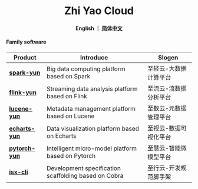 <h1 align="center">
   Zhi Yao Cloud
</h1>

<h4 align="center">
   English ｜ <a href="https://gitee.com/isxcode">简体中文</a>
</h4> 

#### Family software

| Product                                                     | Introduce                                                     | Slogen            |
| ----------------------------------------------------------- | ------------------------------------------------------------- | ----------------- |
| [ **spark-yun** ](https://github.com/isxcode/spark-yun)     | Big data computing platform based on Spark                    | 至轻云-大数据计算平台 |
| [ **flink-yun** ](https://github.com/isxcode/flink-yun)     | Streaming data analysis platform based on Flink               | 至流云-流数据分析平台 |
| [ **lucene-yun** ](https://github.com/isxcode/lucene-yun)   | Metadata management platform based on Lucene                  | 至数云-元数据管理平台 |
| [ **echarts-yun** ](https://github.com/isxcode/echarts-yun) | Data visualization platform based on Echarts                  | 至视云-数据可视化平台 |
| [ **pytorch-yun** ](https://github.com/isxcode/pytorch-yun) | Intelligent micro-model platform based on Pytorch             | 至慧云-智能微模型平台 |
| [ **isx-cli** ](https://github.com/isxcode/isx-cli)         | Development specification scaffolding based on Cobra          | 至行云-开发规范脚手架 |

